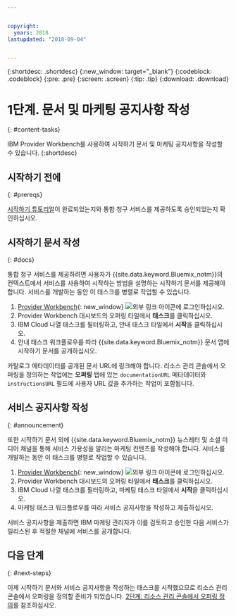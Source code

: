 ```yaml
---


copyright:
  years: 2018
lastupdated: "2018-09-04"


---
```


{:shortdesc: .shortdesc}
{:new_window: target="_blank"}
{:codeblock: .codeblock}
{:pre: .pre}
{:screen: .screen}
{:tip: .tip}
{:download: .download}

# 1단계. 문서 및 마케팅 공지사항 작성
{: #content-tasks}

IBM Provider Workbench를 사용하여 시작하기 문서 및 마케팅 공지사항을 작성할 수 있습니다.
{:shortdesc}

## 시작하기 전에
{: #prereqs}

[시작하기 튜토리얼](/docs/third-party/index.html)이 완료되었는지와 통합 청구 서비스를 제공하도록 승인되었는지 확인하십시오.

## 시작하기 문서 작성
{: #docs}

통합 청구 서비스를 제공하려면 사용자가 {{site.data.keyword.Bluemix_notm}}의 컨텍스트에서 서비스를 사용하여 시작하는 방법을 설명하는 시작하기 문서를 제공해야 합니다. 서비스를 개발하는 동안 이 태스크를 병렬로 작업할 수 있습니다.

1. [Provider Workbench](https://www.ibm.com/marketplace/workbench/){: new_window} ![외부 링크 아이콘](../icons/launch-glyph.svg "외부 링크 아이콘")에 로그인하십시오.
2. Provider Workbench 대시보드의 오퍼링 타일에서 **태스크**를 클릭하십시오.
3. IBM Cloud 나열 태스크를 필터링하고, 안내 태스크 타일에서 **시작**을 클릭하십시오.
4. 안내 태스크 워크플로우를 따라 {{site.data.keyword.Bluemix_notm}} 문서 앱에 시작하기 문서를 공개하십시오.

카탈로그 메타데이터를 공개된 문서 URL에 링크해야 합니다. 리소스 관리 콘솔에서 오퍼링을 정의하는 작업에는 **오퍼링** 탭에 있는 `documentationURL` 메타데이터와 `instructionsURL` 필드에 사용자 URL 값을 추가하는 작업이 포함됩니다.

## 서비스 공지사항 작성
{: #announcement}

또한 시작하기 문서 외에 {{site.data.keyword.Bluemix_notm}} 뉴스레터 및 소셜 미디어 채널을 통해 서비스 가용성을 알리는 마케팅 컨텐츠를 작성해야 합니다. 서비스를 개발하는 동안 이 태스크를 병렬로 작업할 수 있습니다.

1. [Provider Workbench](https://www.ibm.com/marketplace/workbench/){: new_window} ![외부 링크 아이콘](../icons/launch-glyph.svg "외부 링크 아이콘")에 로그인하십시오.
2. Provider Workbench 대시보드의 오퍼링 타일에서 **태스크**를 클릭하십시오.
3. IBM Cloud 나열 태스크를 필터링하고, 마케팅 태스크 타일에서 **시작**을 클릭하십시오.
4. 마케팅 태스크 워크플로우를 따라 서비스 공지사항을 작성하고 제출하십시오.

서비스 공지사항을 제출하면 IBM 마케팅 관리자가 이를 검토하고 승인한 다음 서비스가 릴리스된 후 적절한 채널에 서비스를 공개합니다.

## 다음 단계
{: #next-steps}

이제 시작하기 문서와 서비스 공지사항을 작성하는 태스크를 시작했으므로 리소스 관리 콘솔에서 오퍼링을 정의할 준비가 되었습니다. [2단계: 리소스 관리 콘솔에서 오퍼링 정의](/docs/third-party/cis2-rmc-define.html)를 참조하십시오.
